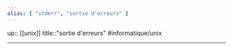 ```yaml
---
alias: [ "stderr", "sortie d'erreurs" ]
---
```

up:: [[unix]] 
title::"sortie d'erreurs"
#informatique/unix 

----

